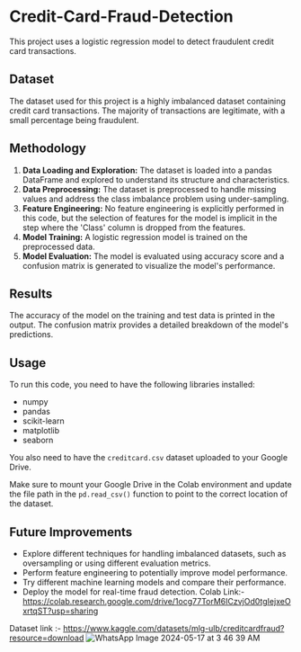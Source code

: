# Credit-Card-Fraud-Detection

This project uses a logistic regression model to detect fraudulent credit card transactions.

## Dataset

The dataset used for this project is a highly imbalanced dataset containing credit card transactions. The majority of transactions are legitimate, with a small percentage being fraudulent.

## Methodology

1.  **Data Loading and Exploration:** The dataset is loaded into a pandas DataFrame and explored to understand its structure and characteristics.
2.  **Data Preprocessing:** The dataset is preprocessed to handle missing values and address the class imbalance problem using under-sampling.
3.  **Feature Engineering:** No feature engineering is explicitly performed in this code, but the selection of features for the model is implicit in the step where the 'Class' column is dropped from the features.
4.  **Model Training:** A logistic regression model is trained on the preprocessed data.
5.  **Model Evaluation:** The model is evaluated using accuracy score and a confusion matrix is generated to visualize the model's performance.

## Results

The accuracy of the model on the training and test data is printed in the output. The confusion matrix provides a detailed breakdown of the model's predictions.

## Usage

To run this code, you need to have the following libraries installed:

*   numpy
*   pandas
*   scikit-learn
*   matplotlib
*   seaborn

You also need to have the `creditcard.csv` dataset uploaded to your Google Drive.

Make sure to mount your Google Drive in the Colab environment and update the file path in the `pd.read_csv()` function to point to the correct location of the dataset.

## Future Improvements

*   Explore different techniques for handling imbalanced datasets, such as oversampling or using different evaluation metrics.
*   Perform feature engineering to potentially improve model performance.
*   Try different machine learning models and compare their performance.
*   Deploy the model for real-time fraud detection.
Colab Link:- https://colab.research.google.com/drive/1ocg77TorM6ICzvjOd0tgIejxeOxrtqST?usp=sharing

Dataset link :- https://www.kaggle.com/datasets/mlg-ulb/creditcardfraud?resource=download
![WhatsApp Image 2024-05-17 at 3 46 39 AM](https://github.com/Samtoosoon/Credit-Card-Fraud-Detection/assets/123668966/b651c09b-f8e7-4218-8bbc-423cac6bb137)

